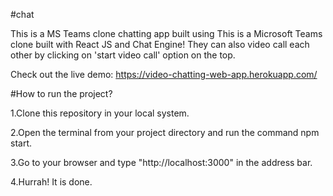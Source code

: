 #chat

This is a MS Teams clone chatting app built using This is a Microsoft Teams clone built with React JS and Chat Engine!
They can also video call each other by clicking on 'start video call' option on the top.

Check out the live demo:  https://video-chatting-web-app.herokuapp.com/


#How to run the project?

1.Clone this repository in your local system.

2.Open the terminal from your project directory and run the command npm start.

3.Go to your browser and type "http://localhost:3000" in the address bar.

4.Hurrah! It is done.
